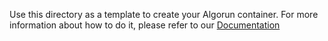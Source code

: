 Use this directory as a template to create your Algorun container.
For more information about how to do it, please refer to our [Documentation](http://algorun.org/documentation)
